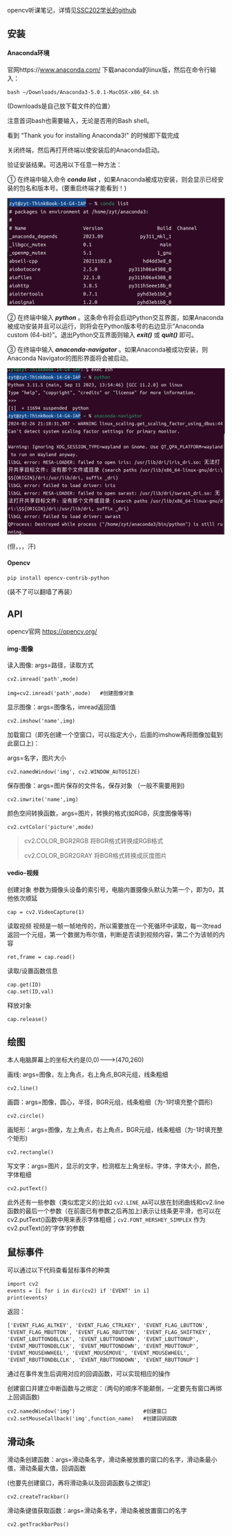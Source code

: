 opencv听课笔记，详情见[SSC202学长的github](https://github.com/SSC202/OpenCV/tree/main/OpenCV-Python/Note)

## 安装

#### Anaconda环境

官网https://www.anaconda.com/ 下载anaconda的linux版，然后在命令行输入：

```
bash ~/Downloads/Anaconda3-5.0.1-MacOSX-x86_64.sh
```

(Downloads是自己放下载文件的位置）

注意首词bash也需要输入，无论是否用的Bash shell。

看到 “Thank you for installing Anaconda3!" 的时候即下载完成

关闭终端，然后再打开终端以使安装后的Anaconda启动。

验证安装结果。可选用以下任意一种方法：

① 在终端中输入命令 ***conda list*** ，如果Anaconda被成功安装，则会显示已经安装的包名和版本号。(要重启终端才能看到！)

![1708953301349](image/OpenCV听课笔记/1708953301349.png)

② 在终端中输入 ***python*** 。这条命令将会启动Python交互界面，如果Anaconda被成功安装并且可以运行，则将会在Python版本号的右边显示“Anaconda custom (64-bit)”。退出Python交互界面则输入 ***exit()*** 或 ***quit()*** 即可。

③ 在终端中输入 ***anaconda-navigator*** 。如果Anaconda被成功安装，则Anaconda Navigator的图形界面将会被启动。

![1708953685082](image/OpenCV听课笔记/1708953685082.png)

(但，，，汗)

#### Opencv

```
pip install opencv-contrib-python
```

(装不了可以翻墙了再装）

## API

opencv官网  https://opencv.org/

#### img-图像

读入图像: args=路径，读取方式

```
cv2.imread('path',mode)

img=cv2.imread('path',mode)   #创建图像对象
```

显示图像：args=图像名，imread返回值

```
cv2.imshow('name',img)
```

加载窗口（即先创建一个空窗口，可以指定大小，后面的imshow再将图像加载到此窗口上)：

args=名字，图片大小

```
cv2.namedWindow('img', cv2.WINDOW_AUTOSIZE)
```

保存图像：args=图片保存的文件名，保存对象     （一般不需要用到)

```
cv2.imwrite('name',img)
```

颜色空间转换函数，args=图片，转换的格式(如RGB，灰度图像等等)

```
cv2.cvtColor('picture',mode)
```

> cv2.COLOR_BGR2RGB 将BGR格式转换成RGB格式
>
> cv2.COLOR_BGR2GRAY 将BGR格式转换成灰度图片

#### vedio-视频

创建对象  参数为摄像头设备的索引号，电脑内置摄像头默认为第一个，即为0，其他依次顺延

```
cap = cv2.VideoCapture(1)
```

读取视频  视频是一帧一帧地传的，所以需要放在一个死循环中读取，每一次read返回一个元组，第一个数据为布尔值，判断是否读到视频内容，第二个为该帧的内容

```
ret,frame = cap.read()
```

读取/设置函数信息

```
cap.get(ID)
cap.set(ID,val)
```

释放对象

```
cap.release()
```

## 绘图

本人电脑屏幕上的坐标大约是(0,0)--->(470,260)

画线: args=图像，左上角点，右上角点,BGR元组，线条粗细

```
cv2.line()
```

画圆：args=图像，圆心，半径，BGR元组，线条粗细（为-1时填充整个圆形)

```
cv2.circle()
```

画矩形：args=图像，左上角点，右上角点，BGR元组，线条粗细（为-1时填充整个矩形)

```
cv2.rectangle()
```

写文字：args=图片，显示的文字，检测框左上角坐标，字体，字体大小，颜色，字体粗细

```
cv2.putText()
```

此外还有一些参数（类似宏定义的)比如 `cv2.LINE_AA`可以放在封闭曲线和cv2.line函数的最后一个参数（在前面已有参数之后再加上)表示让线条更平滑，也可以在cv2.putText()函数中用来表示字体粗细；`cv2.FONT_HERSHEY_SIMPLEX` 作为cv2.putText()的‘字体’的参数

## 鼠标事件

可以通过以下代码查看鼠标事件的种类

```
import cv2
events = [i for i in dir(cv2) if 'EVENT' in i]
print(events)
```

返回：

```
['EVENT_FLAG_ALTKEY', 'EVENT_FLAG_CTRLKEY', 'EVENT_FLAG_LBUTTON', 'EVENT_FLAG_MBUTTON', 'EVENT_FLAG_RBUTTON', 'EVENT_FLAG_SHIFTKEY', 'EVENT_LBUTTONDBLCLK', 'EVENT_LBUTTONDOWN', 'EVENT_LBUTTONUP', 'EVENT_MBUTTONDBLCLK', 'EVENT_MBUTTONDOWN', 'EVENT_MBUTTONUP', 'EVENT_MOUSEHWHEEL', 'EVENT_MOUSEMOVE', 'EVENT_MOUSEWHEEL', 'EVENT_RBUTTONDBLCLK', 'EVENT_RBUTTONDOWN', 'EVENT_RBUTTONUP']
```

通过在事件发生后调用对应的回调函数，可以实现相应的操作

创建窗口并建立中断函数与之绑定：（两句的顺序不能颠倒，一定要先有窗口再绑上回调函数)

```
cv2.namedWindow('img')                      #创建窗口
cv2.setMouseCallback('img',function_name)   #创建回调函数
```



## 滑动条

滑动条创建函数：args=滑动条名字，滑动条被放置的窗口的名字，滑动条最小值，滑动条最大值，回调函数

(也要先创建窗口，再将滑动条以及回调函数与之绑定)

```
cv2.createTrackbar()
```

滑动条键值获取函数：args=滑动条名字，滑动条被放置窗口的名字

```
cv2.getTrackbarPos()
```
